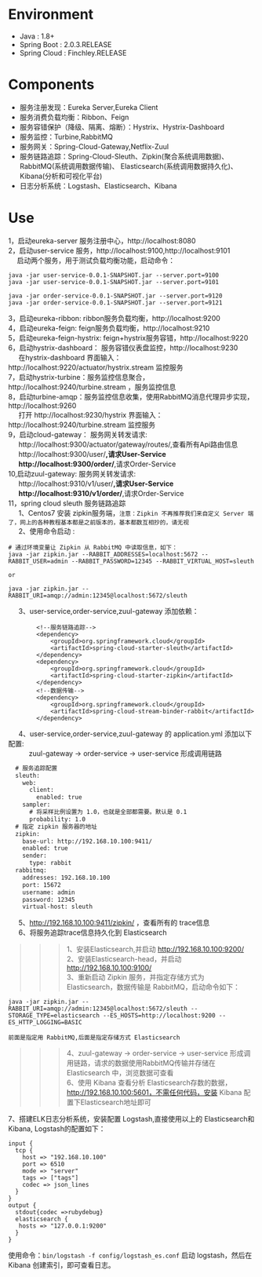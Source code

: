 # Environment
+ Java : 1.8+   
+ Spring Boot : 2.0.3.RELEASE   
+ Spring Cloud : Finchley.RELEASE     


# Components

- 服务注册发现：Eureka Server,Eureka Client    
- 服务消费负载均衡：Ribbon、Feign   
- 服务容错保护（降级、隔离、熔断）：Hystrix、Hystrix-Dashboard      
- 服务监控：Turbine,RabbitMQ       
- 服务网关：Spring-Cloud-Gateway,Netflix-Zuul   
- 服务链路追踪：Spring-Cloud-Sleuth、Zipkin(聚合系统调用数据)、RabbitMQ(系统调用数据传输)、 Elasticsearch(系统调用数据持久化)、Kibana(分析和可视化平台)  
- 日志分析系统：Logstash、Elasticsearch、Kibana

# Use       
1，启动eureka-server 服务注册中心，http://localhost:8080      
2，启动user-service 服务，http://localhost:9100,http://localhost:9101     
&emsp; 启动两个服务，用于测试负载均衡功能，启动命令：  
```jshelllanguage
java -jar user-service-0.0.1-SNAPSHOT.jar --server.port=9100     
java -jar user-service-0.0.1-SNAPSHOT.jar --server.port=9101  

java -jar order-service-0.0.1-SNAPSHOT.jar --server.port=9120     
java -jar order-service-0.0.1-SNAPSHOT.jar --server.port=9121  
```
3，启动eureka-ribbon: ribbon服务负载均衡，http://localhost:9200        
4，启动eureka-feign: feign服务负载均衡，http://localhost:9210       
5，启动eureka-feign-hystrix: feign+hystrix服务容错，http://localhost:9220   
6，启动hystrix-dashboard： 服务容错仪表盘监控，http://localhost:9230   
&emsp;&ensp;在hystrix-dashboard 界面输入： http://localhost:9220/actuator/hystrix.stream 监控服务  
7，启动hystrix-turbine：服务监控信息聚合，http://localhost:9240/turbine.stream ，服务监控信息  
8，启动turbine-amqp：服务监控信息收集，使用RabbitMQ消息代理异步实现，http://localhost:9260  
&emsp;&ensp;打开 http://localhost:9230/hystrix 界面输入：http://localhost:9240/turbine.stream 监控服务  
9，启动cloud-gateway： 服务网关转发请求:  
&emsp;&ensp;http://localhost:9300/actuator/gateway/routes/,查看所有Api路由信息  
&emsp;&ensp;http://localhost:9300/user/**,请求User-Service  
&emsp;&ensp;http://localhost:9300/order/**,请求Order-Service         
10,启动zuul-gateway: 服务网关转发请求:  
&emsp;&ensp;http://localhost:9310/v1/user/**,请求User-Service  
&emsp;&ensp;http://localhost:9310/v1/order/**,请求Order-Service  
11，spring cloud sleuth 服务链路追踪  
&emsp;&ensp;1、Centos7 安装 zipkin服务端，`注意：Zipkin 不再推荐我们来自定义 Server 端了，网上的各种教程基本都是之前版本的，基本都数互相抄的，请无视`      
&emsp;&ensp;2、使用命令启动 :  
```jshelllanguage
# 通过环境变量让 Zipkin 从 RabbitMQ 中读取信息，如下：  
java -jar zipkin.jar --RABBIT_ADDRESSES=localhost:5672 --RABBIT_USER=admin --RABBIT_PASSWORD=12345 --RABBIT_VIRTUAL_HOST=sleuth 

or

java -jar zipkin.jar --RABBIT_URI=amqp://admin:12345@localhost:5672/sleuth

``` 
&emsp;&ensp;3、user-service,order-service,zuul-gateway 添加依赖：    
```jshelllanguage
        <!--服务链路追踪-->
        <dependency>
            <groupId>org.springframework.cloud</groupId>
            <artifactId>spring-cloud-starter-sleuth</artifactId>
        </dependency>
        <dependency>
            <groupId>org.springframework.cloud</groupId>
            <artifactId>spring-cloud-starter-zipkin</artifactId>
        </dependency>
        <!--数据传输-->
        <dependency>
            <groupId>org.springframework.cloud</groupId>
            <artifactId>spring-cloud-stream-binder-rabbit</artifactId>
        </dependency>   
```
&emsp;&ensp;4、user-service,order-service,zuul-gateway 的 application.yml 添加以下配置:   
&emsp;&ensp;&emsp;&ensp;zuul-gateway -> order-service -> user-service 形成调用链路  
```xml
  # 服务追踪配置 
  sleuth:
    web:
      client:
        enabled: true
    sampler:
      # 将采样比例设置为 1.0，也就是全部都需要。默认是 0.1 
      probability: 1.0
  # 指定 zipkin 服务器的地址
  zipkin:
    base-url: http://192.168.10.100:9411/
    enabled: true
    sender:
      type: rabbit
  rabbitmq:
    addresses: 192.168.10.100
    port: 15672
    username: admin
    password: 12345
    virtual-host: sleuth
``` 
&emsp;&ensp;5、http://192.168.10.100:9411/zipkin/ ，查看所有的 trace信息   
&emsp;&ensp;6、将服务追踪trace信息持久化到 Elasticsearch
>>>1、安装Elasticsearch,并启动 http://192.168.10.100:9200/            
>>>2、安装Elasticsearch-head，并启动  http://192.168.10.100:9100/        
>>>3、重新启动 Zipkin 服务，并指定存储方式为 Elasticsearch，数据传输是 RabbitMQ，启动命令如下：
```jshelllanguage
java -jar zipkin.jar --RABBIT_URI=amqp://admin:12345@localhost:5672/sleuth --STORAGE_TYPE=elasticsearch --ES_HOSTS=http://localhost:9200 --ES_HTTP_LOGGING=BASIC

前面是指定用 RabbitMQ,后面是指定存储方式 Elasticsearch
``` 
>>>4、zuul-gateway -> order-service -> user-service 形成调用链路，请求的数据使用RabbitMQ传输并存储在 Elasticsearch 中，浏览数据可查看  
6、使用 Kibana 查看分析 Elasticsearch存数的数据，http://192.168.10.100:5601，不需任何代码，安装 Kibana 配置下Elasticsearch地址即可  

7、搭建ELK日志分析系统，安装配置 Logstash,直接使用以上的 Elasticsearch和 Kibana, Logstash的配置如下：  
```jshelllanguage
input {
  tcp {
    host => "192.168.10.100"
    port => 6510
    mode => "server"
    tags => ["tags"]
    codec => json_lines
  }
}
output {
  stdout{codec =>rubydebug}
  elasticsearch {
   hosts => "127.0.0.1:9200"
  }
}
```
使用命令：`bin/logstash -f config/logstash_es.conf` 启动 logstash，然后在Kibana 创建索引，即可查看日志。










